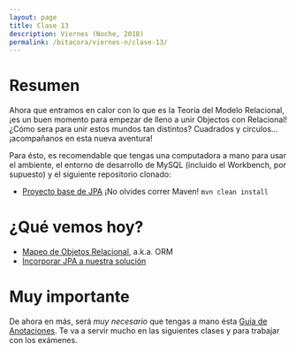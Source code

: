 ```yaml
---
layout: page
title: Clase 13
description: Viernes (Noche, 2018)
permalink: /bitacora/viernes-n/clase-13/
---
```


# Resumen

Ahora que entramos en calor con lo que es la Teoría del Modelo Relacional, ¡es un buen momento para empezar de lleno a unir Objectos con Relacional! ¿Cómo sera para unir estos mundos tan distintos? 
Cuadrados y circulos... ¡acompañanos en esta nueva aventura!

Para ésto, es recomendable que tengas una computadora a mano para usar el ambiente, el entorno de desarrollo de MySQL (incluido el Workbench, por supuesto) y el siguiente repositorio clonado:

- [Proyecto base de JPA](https://github.com/dds-utn/jpa-proof-of-concept-template)
¡No olvides correr Maven! `mvn clean install`


# ¿Qué vemos hoy?

- [Mapeo de Objetos Relacional](https://docs.google.com/document/d/1YLmp9vMnSzKg2emt3Bx564Tf1CLalShPc98Z8nCoi7s/edit), a.k.a. ORM
- [Incorporar JPA a nuestra solución](https://docs.google.com/document/d/1dYvrVLRbFE9qwuKj5biz9oRBaRzj-K6ujIKOXNan02s/edit?ts=57e1f2b8#heading=h.kkyach7i1h8n)

# Muy importante

De ahora en más, será *muy necesario* que tengas a mano ésta [Guía de Anotaciones](https://docs.google.com/document/d/1jWtehhVCFYECKvpdcCxnEgWZFCv2fR2WPyUJSoiX3II/edit#heading=h.r09lefmcufkn). Te va a servir mucho en las siguientes clases y para trabajar con los exámenes.
